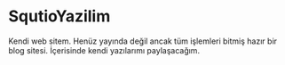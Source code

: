 # SqutioYazilim
Kendi web sitem. Henüz yayında değil ancak tüm işlemleri bitmiş hazır bir blog sitesi. İçerisinde kendi yazılarımı paylaşacağım.
